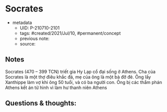 # Socrates

- metadata
	- UID: P-210710-2101
	- tags: #created/2021/Jul/10, #permanent/concept 
	- previous note: 
	- source: 

## Notes
Socrates (470 – 399 TCN) triết gia Hy Lạp cổ đại sống ở Athens. Cha của Socrates là một thợ điêu khắc đá, mẹ của ông là một bà đỡ đẻ. Ông lấy Xanthippe làm vợ khi ông 50 tuổi, và có ba người con. Ông bị các thẩm phán Athens kết án tử hình vì làm hư thanh niên  Athens

## Questions & thoughts:

